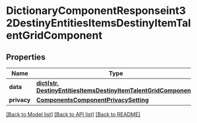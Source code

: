 # DictionaryComponentResponseint32DestinyEntitiesItemsDestinyItemTalentGridComponent

## Properties
Name | Type | Description | Notes
------------ | ------------- | ------------- | -------------
**data** | [**dict(str, DestinyEntitiesItemsDestinyItemTalentGridComponent)**](DestinyEntitiesItemsDestinyItemTalentGridComponent.md) |  | [optional] 
**privacy** | [**ComponentsComponentPrivacySetting**](ComponentsComponentPrivacySetting.md) |  | [optional] 

[[Back to Model list]](../README.md#documentation-for-models) [[Back to API list]](../README.md#documentation-for-api-endpoints) [[Back to README]](../README.md)


